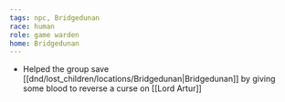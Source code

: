 ```yaml
---
tags: npc, Bridgedunan
race: human
role: game warden
home: Bridgedunan
---
```


- Helped the group save [[dnd/lost_children/locations/Bridgedunan|Bridgedunan]] by giving some blood to reverse a curse on [[Lord Artur]] 